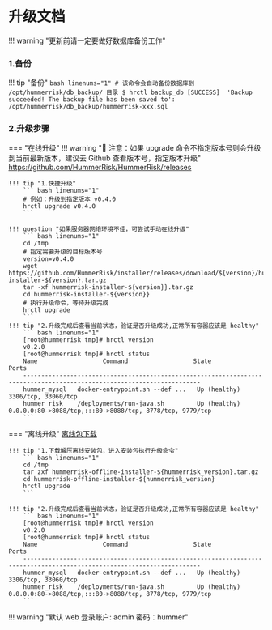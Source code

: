 # 升级文档
!!! warning "更新前请一定要做好数据库备份工作"

### 1.备份
!!! tip "备份"
    ``` bash linenums="1"
    # 该命令会自动备份数据库到 /opt/hummerrisk/db_backup/ 目录
    $ hrctl backup_db
    [SUCCESS]  'Backup succeeded! The backup file has been saved to': /opt/hummerrisk/db_backup/hummerrisk-xxx.sql
    ```

### 2.升级步骤
=== "在线升级"
    !!! warning "📢 注意：如果 upgrade 命令不指定版本号则会升级到当前最新版本，建议去 Github 查看版本号，指定版本升级"
        https://github.com/HummerRisk/HummerRisk/releases

    !!! tip "1.快捷升级"
        ``` bash linenums="1"
        # 例如：升级到指定版本 v0.4.0 
        hrctl upgrade v0.4.0
        ```

    !!! question "如果服务器网络环境不佳，可尝试手动在线升级"
        ``` bash linenums="1"
        cd /tmp
        # 指定需要升级的目标版本号
        version=v0.4.0
        wget https://github.com/HummerRisk/installer/releases/download/${version}/hummerrisk-installer-${version}.tar.gz
        tar -xf hummerrisk-installer-${version}}.tar.gz
        cd hummerrisk-installer-${version}}
        # 执行升级命令，等待升级完成
        hrctl upgrade
        ```
    !!! tip "2.升级完成后查看当前状态，验证是否升级成功,正常所有容器应该是 healthy"
        ``` bash linenums="1"
        [root@hummerrisk tmp]# hrctl version
        v0.2.0
        [root@hummerrisk tmp]# hrctl status
        Name                  Command                  State                                Ports
        -----------------------------------------------------------------------------------------------------------------------
        hummer_mysql   docker-entrypoint.sh --def ...   Up (healthy)   3306/tcp, 33060/tcp
        hummer_risk    /deployments/run-java.sh         Up (healthy)   0.0.0.0:80->8088/tcp,:::80->8088/tcp, 8778/tcp, 9779/tcp
        ```

=== "离线升级"
    [离线包下载](https://docs.hummerrisk.com/about/download/)

    !!! tip "1.下载解压离线安装包，进入安装包执行升级命令"
        ``` bash linenums="1"
        cd /tmp
        tar zxf hummerrisk-offline-installer-${hummerrisk_version}.tar.gz
        cd hummerrisk-offline-installer-${hummerrisk_version}
        hrctl upgrade
        ```

    !!! tip "2.升级完成后查看当前状态，验证是否升级成功,正常所有容器应该是 healthy"
        ``` bash linenums="1"
        [root@hummerrisk tmp]# hrctl version
        v0.2.0
        [root@hummerrisk tmp]# hrctl status
        Name                  Command                  State                                Ports
        -----------------------------------------------------------------------------------------------------------------------
        hummer_mysql   docker-entrypoint.sh --def ...   Up (healthy)   3306/tcp, 33060/tcp
        hummer_risk    /deployments/run-java.sh         Up (healthy)   0.0.0.0:80->8088/tcp,:::80->8088/tcp, 8778/tcp, 9779/tcp
        ```

!!! warning "默认 web 登录账户: admin 密码：hummer"
